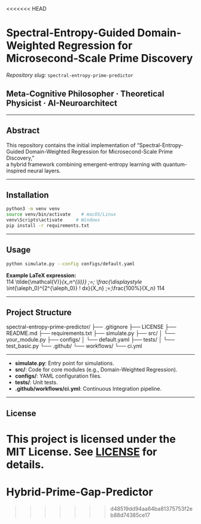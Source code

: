 <<<<<<< HEAD
# Spectral-Entropy-Guided Domain-Weighted Regression for Microsecond-Scale Prime Discovery

_Repository slug:_ `spectral-entropy-prime-predictor`

## Meta-Cognitive Philosopher · Theoretical Physicist · AI-Neuroarchitect

---

## Abstract

This repository contains the initial implementation of “Spectral-Entropy-Guided Domain-Weighted Regression for Microsecond-Scale Prime Discovery,”  
a hybrid framework combining emergent-entropy learning with quantum-inspired neural layers.

---

## Installation

```bash
python3 -m venv venv
source venv/bin/activate    # macOS/Linux
venv\Scripts\activate     # Windows
pip install -r requirements.txt
```

---

## Usage

```bash
python simulate.py --config configs/default.yaml
```

**Example LaTeX expression:**  
114
\tilde{\mathcal{V}}_{x_n^{(i)}} \;=\;
\frac{\displaystyle \int_{\aleph_0}^{2^{\aleph_0}} \! dx}{X_n}
\;=\;\frac{100\%}{X_n}
114

---

## Project Structure

spectral-entropy-prime-predictor/
├── .gitignore
├── LICENSE
├── README.md
├── requirements.txt
├── simulate.py
├── src/
│ └── your_module.py
├── configs/
│ └── default.yaml
├── tests/
│ └── test_basic.py
└── .github/
└── workflows/
└── ci.yml

---

- **simulate.py**: Entry point for simulations.  
- **src/**: Code for core modules (e.g., Domain-Weighted Regression).  
- **configs/**: YAML configuration files.  
- **tests/**: Unit tests.  
- **.github/workflows/ci.yml**: Continuous Integration pipeline.

---

## License

This project is licensed under the MIT License. See [LICENSE](LICENSE) for details.
=======
# Hybrid-Prime-Gap-Predictor
>>>>>>> d48519dd94aa64ba81375753f2eb88d74385ce17
